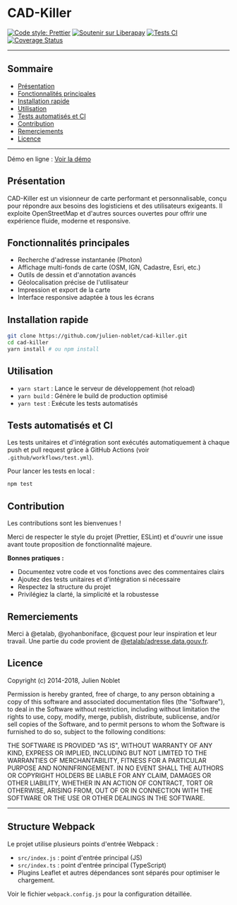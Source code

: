 # CAD-Killer

[![Code style: Prettier](https://img.shields.io/badge/styled_with-prettier-ff69b4.svg)](https://github.com/prettier/prettier)
[![Soutenir sur Liberapay](https://liberapay.com/assets/widgets/donate.svg)](https://liberapay.com/Julien_N/donate)
[![Tests CI](https://github.com/julien-noblet/cad-killer/actions/workflows/test.yml/badge.svg)](https://github.com/julien-noblet/cad-killer/actions/workflows/test.yml)
[![Coverage Status](https://coveralls.io/repos/github/julien-noblet/cad-killer/badge.svg?branch=master)](https://coveralls.io/github/julien-noblet/cad-killer?branch=master)

---

## Sommaire
- [Présentation](#présentation)
- [Fonctionnalités principales](#fonctionnalités-principales)
- [Installation rapide](#installation-rapide)
- [Utilisation](#utilisation)
- [Tests automatisés et CI](#tests-automatisés-et-ci)
- [Contribution](#contribution)
- [Remerciements](#remerciements)
- [Licence](#licence)

---

Démo en ligne : [Voir la démo](http://julien-noblet.github.io/cad-killer/)

## Présentation
CAD-Killer est un visionneur de carte performant et personnalisable, conçu pour répondre aux besoins des logisticiens et des utilisateurs exigeants. Il exploite OpenStreetMap et d'autres sources ouvertes pour offrir une expérience fluide, moderne et responsive.

## Fonctionnalités principales
- Recherche d'adresse instantanée (Photon)
- Affichage multi-fonds de carte (OSM, IGN, Cadastre, Esri, etc.)
- Outils de dessin et d'annotation avancés
- Géolocalisation précise de l'utilisateur
- Impression et export de la carte
- Interface responsive adaptée à tous les écrans

## Installation rapide

```bash
git clone https://github.com/julien-noblet/cad-killer.git
cd cad-killer
yarn install # ou npm install
```

## Utilisation
- `yarn start` : Lance le serveur de développement (hot reload)
- `yarn build` : Génère le build de production optimisé
- `yarn test` : Exécute les tests automatisés

## Tests automatisés et CI

Les tests unitaires et d'intégration sont exécutés automatiquement à chaque push et pull request grâce à GitHub Actions (voir `.github/workflows/test.yml`).

Pour lancer les tests en local :

```bash
npm test
```

## Contribution
Les contributions sont les bienvenues !

Merci de respecter le style du projet (Prettier, ESLint) et d'ouvrir une issue avant toute proposition de fonctionnalité majeure.

**Bonnes pratiques :**
- Documentez votre code et vos fonctions avec des commentaires clairs
- Ajoutez des tests unitaires et d'intégration si nécessaire
- Respectez la structure du projet
- Privilégiez la clarté, la simplicité et la robustesse

## Remerciements
Merci à @etalab, @yohanboniface, @cquest pour leur inspiration et leur travail. Une partie du code provient de [@etalab/adresse.data.gouv.fr](https://github.com/etalab/adresse.data.gouv.fr).

## Licence

Copyright (c) 2014-2018, Julien Noblet

Permission is hereby granted, free of charge, to any person obtaining a copy of this software and associated documentation files (the "Software"), to deal in the Software without restriction, including without limitation the rights to use, copy, modify, merge, publish, distribute, sublicense, and/or sell copies of the Software, and to permit persons to whom the Software is furnished to do so, subject to the following conditions:

THE SOFTWARE IS PROVIDED "AS IS", WITHOUT WARRANTY OF ANY KIND, EXPRESS OR IMPLIED, INCLUDING BUT NOT LIMITED TO THE WARRANTIES OF MERCHANTABILITY, FITNESS FOR A PARTICULAR PURPOSE AND NONINFRINGEMENT. IN NO EVENT SHALL THE AUTHORS OR COPYRIGHT HOLDERS BE LIABLE FOR ANY CLAIM, DAMAGES OR OTHER LIABILITY, WHETHER IN AN ACTION OF CONTRACT, TORT OR OTHERWISE, ARISING FROM, OUT OF OR IN CONNECTION WITH THE SOFTWARE OR THE USE OR OTHER DEALINGS IN THE SOFTWARE.

---

## Structure Webpack

Le projet utilise plusieurs points d'entrée Webpack :
- `src/index.js` : point d'entrée principal (JS)
- `src/index.ts` : point d'entrée principal (TypeScript)
- Plugins Leaflet et autres dépendances sont séparés pour optimiser le chargement.

Voir le fichier `webpack.config.js` pour la configuration détaillée.
